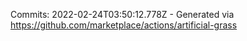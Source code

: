 Commits: 2022-02-24T03:50:12.778Z - Generated via https://github.com/marketplace/actions/artificial-grass
<br>

